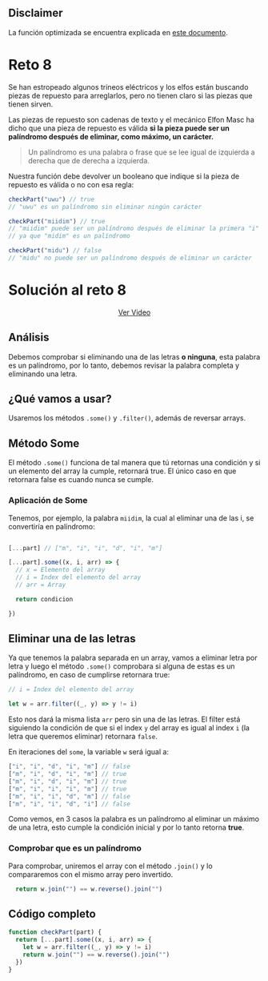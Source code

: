 ## Disclaimer

La función optimizada se encuentra explicada en [este documento](https://github.com/Achalogy/advent-js-2022/blob/main/retos/reto-8/OPTIMIZED.md).

# Reto 8

Se han estropeado algunos trineos eléctricos y los elfos están buscando piezas de repuesto para arreglarlos, pero no tienen claro si las piezas que tienen sirven.

Las piezas de repuesto son cadenas de texto y el mecánico Elfon Masc ha dicho que una pieza de repuesto es válida **si la pieza puede ser un palíndromo después de eliminar, como máximo, un carácter.**

> Un palíndromo es una palabra o frase que se lee igual de izquierda a derecha que de derecha a izquierda.

Nuestra función debe devolver un booleano que indique si la pieza de repuesto es válida o no con esa regla:

```js
checkPart("uwu") // true
// "uwu" es un palíndromo sin eliminar ningún carácter

checkPart("miidim") // true
// "miidim" puede ser un palíndromo después de eliminar la primera "i"
// ya que "midim" es un palíndromo

checkPart("midu") // false
// "midu" no puede ser un palíndromo después de eliminar un carácter
```

# Solución al reto 8

<div align="center">
  <a href="https://youtu.be/QGjEV-GvmKI">Ver Video</a>
</div>

## Análisis

Debemos comprobar si eliminando una de las letras **o ninguna**, esta palabra es un palíndromo, por lo tanto, debemos revisar la palabra completa y eliminando una letra.

## ¿Qué vamos a usar? 

Usaremos los métodos `.some()` y `.filter()`, además de reversar arrays.

## Método Some

El método `.some()` funciona de tal manera que tú retornas una condición y si un elemento del array la cumple, retornará true. El único caso en que retornara false es cuando nunca se cumple.

### Aplicación de Some

Tenemos, por ejemplo, la palabra `miidim`, la cual al eliminar una de las i, se convertiría en palíndromo:

```js

[...part] // ["m", "i", "i", "d", "i", "m"]

[...part].some((x, i, arr) => {
  // x = Elemento del array
  // i = Index del elemento del array
  // arr = Array

  return condicion

})

```

## Eliminar una de las letras

Ya que tenemos la palabra separada en un array, vamos a eliminar letra por letra y luego el método `.some()` comprobara si alguna de estas es un palíndromo, en caso de cumplirse retornara true:

```js
// i = Index del elemento del array

let w = arr.filter((_, y) => y != i)

```

Esto nos dará la misma lista `arr` pero sin una de las letras. El filter está siguiendo la condición de que si el index `y` del array es igual al index `i` (la letra que queremos eliminar) retornara `false`.

En iteraciones del `some`, la variable `w` será igual a:

```js
["i", "i", "d", "i", "m"] // false
["m", "i", "d", "i", "m"] // true
["m", "i", "d", "i", "m"] // true
["m", "i", "i", "i", "m"] // true
["m", "i", "i", "d", "m"] // false
["m", "i", "i", "d", "i"] // false
```

Como vemos, en 3 casos la palabra es un palíndromo al eliminar un máximo de una letra, esto cumple la condición inicial y por lo tanto retorna **true**.

### Comprobar que es un palíndromo

Para comprobar, uniremos el array con el método `.join()` y lo compararemos con el mismo array pero invertido.

```js
  return w.join("") == w.reverse().join("")
```

## Código completo
```js
function checkPart(part) {
  return [...part].some((x, i, arr) => {
    let w = arr.filter((_, y) => y != i)
    return w.join("") == w.reverse().join("")
  })
}
```
